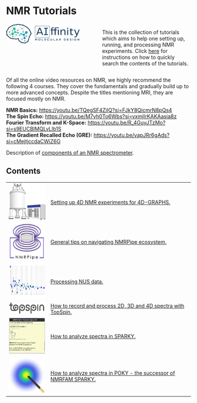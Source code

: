 # NMR Tutorials

<div style="display: flex; justify-content: space-between;">
  <div style="flex: 1; padding-right: 10px; width: 30.0%; max-width: 90%;">
  <img src="./images/AI-ffinity_Logo_Dark.png" alt="AIffinity logo" style="max-width: 90%; width: 200px">
  </div>
  <div style="flex: 1; padding-left: 10px; width: 70.0%;">
    <p>This is the collection of tutorials which aims to help one setting up, running, and processing NMR experiments. 
    Click <a href="./quick_search.md">here</a> for instructions on how to quickly search the contents of the tutorials.</p>
  </div>
</div>

Of all the online video resources on NMR, we highly recommend the following 4 courses. They cover the fundamentals and 
gradually build up to more advanced concepts. Despite the titles mentioning MRI, they are focused mostly on NMR.

**NMR Basics:** https://youtu.be/TQegSF4ZiIQ?si=FJkY8QicmrN8pQs4  
**The Spin Echo:** https://youtu.be/M7yh0To6Wbs?si=vxmjIrKAKAasia8z  
**Fourier Transform and K-Space:** https://youtu.be/R_4GuyJTzMo?si=s9EUCBIMQLvLlb1S  
**The Gradient Recalled Echo (GRE):** https://youtu.be/vapJRr6gAds?si=cMejtjccdaCWiZ6G

Description of [components of an NMR spectrometer](NMR_theory/NMR_Spectrometer.md).

## Contents
<table>
  <tr>
    <td style="vertical-align: middle;">
      <img src="./images/spectrometer.png" alt="Spectrometer" style="max-width: 100%; width: 100px; height: 100px">
    </td>
    <td style="vertical-align: middle;">
      <a href="TOPSPIN/Setup_NMR_Experiments_for_4D-GRAPHS">Setting up 4D NMR experiments for 4D-GRAPHS.</a>
    </td>
  </tr>
  <tr>
    <td style="vertical-align: middle;">
      <img src="./images/nmrpipe_logo.png" alt="NMR Pipe logo" style="max-width: 100%; height: 100px">
    </td>
    <td style="vertical-align: middle; ">
      <a href="./NMR_Pipe">General tips on navigating NMRPipe ecosystem.</a>
    </td>
  </tr>
  <tr>
    <td style="vertical-align: middle;">
      <img src="./images/NUS.png" alt="NUS" style="max-width: 100%; height: 100px">
    </td>
    <td style="vertical-align: middle; ">
      <a href="./Non_Uniform_Sampling">Processing NUS data.</a>
    </td>
  </tr>
  <tr>
    <td style="vertical-align: middle; width: 100px;">
      <img src="./images/topspin_logo.png" alt="TopSpin logo" style="max-width: 100%; width: 100px">
    </td>
    <td style="vertical-align: middle;">
      <a href="./TOPSPIN">How to record and process 2D, 3D and 4D spectra with TopSpin.</a>
    </td>
  </tr>
  <tr>
    <td style="vertical-align: middle; width: 100px;">
      <img src="./images/sparky.png" alt="Sparky screenshot" style="max-width: 100%; height: 100px">
    </td>
    <td style="vertical-align: middle;">
      <a href="./SPARKY_and_POKY">How to analyze spectra in SPARKY.</a>
    </td>
  </tr>
  <tr>
    <td style="vertical-align: middle; width: 100px;">
      <img src="./images/POKY_icon.png" alt="POKY icon" style="max-width: 100%; height: 100px">
    </td>
    <td style="vertical-align: middle; ">
      <a href="./SPARKY_and_POKY">How to analyze spectra in POKY - the successor of NMRFAM SPARKY.</a>
    </td>
  </tr>
</table>

